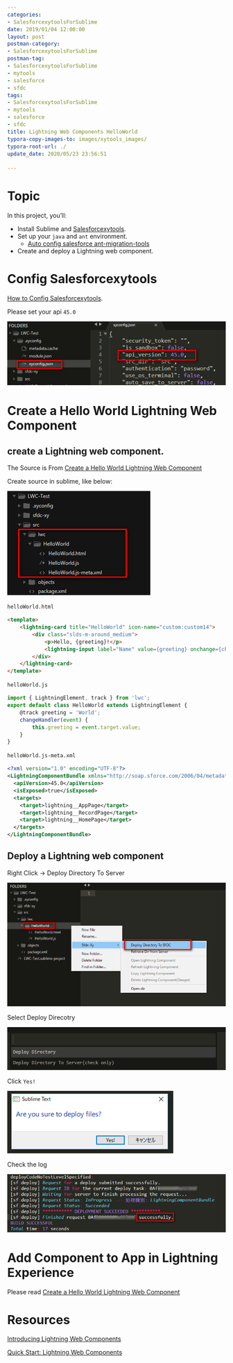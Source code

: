 ```yaml
---
categories:
- SalesforcexytoolsForSublime
date: 2019/01/04 12:00:00
layout: post
postman-category:
- SalesforcexytoolsForSublime
postman-tag:
- SalesforcexytoolsForSublime
- mytools
- salesforce
- sfdc
tags:
- SalesforcexytoolsForSublime
- mytools
- salesforce
- sfdc
title: Lightning Web Components HelloWorld
typora-copy-images-to: images/xytools_images/
typora-root-url: ./
update_date: 2020/05/23 23:56:51

---
```


# Topic

In this project, you’ll:

- Install Sublime and [Salesforcexytools](http://salesforcexytools.com/SalesforcexytoolsForSublime/SalesforceXytoolsForSublime-001-Install.html).
- Set up your `java` and `ant` environment.
  - [Auto config salesforce ant-migration-tools](http://salesforcexytools.com/SalesforcexytoolsForSublime/SalesforceXytoolsForSublime-007-Migration-Tool.html)
- Create and deploy a Lightning web component.

# Config Salesforcexytools
[How to Config Salesforcexytools](http://salesforcexytools.com/SalesforcexytoolsForSublime/SalesforceXytoolsForSublime-002-Config.html).

Please set your api `45.0`

![1545965650321](/images/xytools_images/1545965650321.png)




# Create a Hello World Lightning Web Component

## create a Lightning web component.

The Source is From [Create a Hello World Lightning Web Component](https://trailhead.salesforce.com/ja/content/learn/projects/quick-start-lightning-web-components/create-a-hello-world-lightning-web-component)

Create source in sublime, like below:

![1545964554803](/images/xytools_images/1545964554803.png)

`helloWorld.html`

```html
<template>
    <lightning-card title="HelloWorld" icon-name="custom:custom14">
        <div class="slds-m-around_medium">
            <p>Hello, {greeting}!</p>
            <lightning-input label="Name" value={greeting} onchange={changeHandler}></lightning-input>
        </div>
    </lightning-card>
</template>
```



`helloWorld.js`

```javascript
import { LightningElement, track } from 'lwc';
export default class HelloWorld extends LightningElement {
    @track greeting = 'World';
    changeHandler(event) {
        this.greeting = event.target.value;
    }
}
```

`helloWorld.js-meta.xml`

```xml
<?xml version="1.0" encoding="UTF-8"?>
<LightningComponentBundle xmlns="http://soap.sforce.com/2006/04/metadata" fqn="helloWorld">
  <apiVersion>45.0</apiVersion>
  <isExposed>true</isExposed>
  <targets>
    <target>lightning__AppPage</target>
    <target>lightning__RecordPage</target>
    <target>lightning__HomePage</target>
  </targets>
</LightningComponentBundle>
```



## Deploy a Lightning web component

Right Click -> Deploy Directory To Server

![1545965045120](/images/xytools_images/1545965045120.png)

Select Deploy Direcotry

![1545965073324](/images/xytools_images/1545965073324.png)

Click `Yes!`

![1545965134397](/images/xytools_images/1545965134397.png)

Check the log 

![1545965313466](/images/xytools_images/1545965313466.png)



# Add Component to App in Lightning Experience

Please read [Create a Hello World Lightning Web Component](https://trailhead.salesforce.com/ja/content/learn/projects/quick-start-lightning-web-components/create-a-hello-world-lightning-web-component)



# Resources

[Introducing Lightning Web Components](https://developer.salesforce.com/blogs/2018/12/introducing-lightning-web-components.html)


[Quick Start: Lightning Web Components](https://trailhead.salesforce.com/ja/content/learn/projects/quick-start-lightning-web-components)